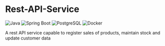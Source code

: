 # Rest-API-Service

![Java](https://img.shields.io/badge/java-%23ED8B00.svg?style=for-the-badge&logo=java&logoColor=white) ![Spring Boot](https://img.shields.io/badge/Spring%20Boot-6DB33F.svg?style=for-the-badge&logo=Spring-Boot&logoColor=white) ![PostgreSQL](https://img.shields.io/badge/PostgreSQL-4169E1.svg?style=for-the-badge&logo=PostgreSQL&logoColor=white) ![Docker](https://img.shields.io/badge/Docker-2496ED.svg?style=for-the-badge&logo=Docker&logoColor=white)

A rest API service capable to register sales of products, maintain stock and update customer data

